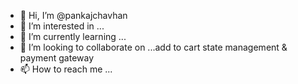- 👋 Hi, I’m @pankajchavhan
- 👀 I’m interested in ...
- 🌱 I’m currently learning ...
- 💞️ I’m looking to collaborate on ...add to cart state management & payment gateway
- 📫 How to reach me ...

<!---
pankajchavhan/pankajchavhan is a ✨ special ✨ repository because its `README.md` (this file) appears on your GitHub profile.
You can click the Preview link to take a look at your changes.
--->
